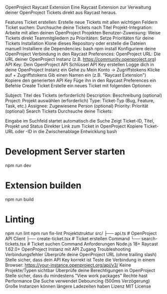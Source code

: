 OpenProject Raycast Extension
Eine Raycast Extension zur Verwaltung deiner OpenProject Tickets direkt aus Raycast heraus.

Features
Ticket erstellen: Erstelle neue Tickets mit allen wichtigen Feldern
Ticket suchen: Durchsuche deine Tickets nach Titel
Projekt-Integration: Arbeite mit allen deinen OpenProject Projekten
Benutzer-Zuweisung: Weise Tickets direkt Teammitgliedern zu
Prioritäten: Setze Prioritäten für deine Tickets
Installation
Klone dieses Repository oder erstelle die Dateien manuell
Installiere die Dependencies:
bash
npm install
Konfiguriere deine OpenProject Verbindung in den Raycast Preferences:
OpenProject URL: Die URL deiner OpenProject Instanz (z.B. https://community.openproject.org)
API Key: Dein OpenProject API Schlüssel
API Key erstellen
Logge dich in deine OpenProject Instanz ein
Gehe zu Mein Konto → Zugriffstokens
Klicke auf + Zugriffstokens
Gib einen Namen ein (z.B. "Raycast Extension")
Kopiere den generierten API Key
Füge ihn in den Raycast Preferences ein
Befehle
Create Ticket
Erstelle ein neues Ticket mit folgenden Optionen:

Subject: Titel des Tickets (erforderlich)
Description: Beschreibung (optional)
Project: Projekt auswählen (erforderlich)
Type: Ticket-Typ (Bug, Feature, Task, etc.)
Assignee: Zugewiesene Person (optional)
Priority: Priorität (optional)
Search Tickets
Durchsuche deine Tickets:

Eingabe im Suchfeld startet automatisch die Suche
Zeigt Ticket-ID, Titel, Projekt und Status
Direkter Link zum Ticket in OpenProject
Kopiere Ticket-URL oder -ID in die Zwischenablage
Entwicklung
bash
# Development Server starten
npm run dev

# Extension builden
npm run build

# Linting
npm run lint
npm run fix-lint
Projektstruktur
src/
├── api.ts              # OpenProject API Client
├── create-ticket.tsx   # Ticket erstellen Command
└── search-tickets.tsx  # Ticket suchen Command
Anforderungen
Node.js 18+
Raycast 1.62.0+
OpenProject Instanz mit API Zugang
Troubleshooting
Verbindungsfehler
Überprüfe deine OpenProject URL (ohne trailing slash)
Stelle sicher, dass dein API Key korrekt ist
Teste die Verbindung in einem Browser: https://your-instance.openproject.org/api/v3/
Keine Projekte/Typen sichtbar
Überprüfe deine Berechtigungen in OpenProject
Stelle sicher, dass du mindestens "View work packages" Rechte hast
Performance
Die Suche verwendet Debouncing (500ms Verzögerung)
Große Instanzen können längere Ladezeiten haben
Lizenz
MIT License

